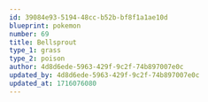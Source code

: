```yaml
---
id: 39084e93-5194-48cc-b52b-bf8f1a1ae10d
blueprint: pokemon
number: 69
title: Bellsprout
type_1: grass
type_2: poison
author: 4d8d6ede-5963-429f-9c2f-74b897007e0c
updated_by: 4d8d6ede-5963-429f-9c2f-74b897007e0c
updated_at: 1716076080
---
```

